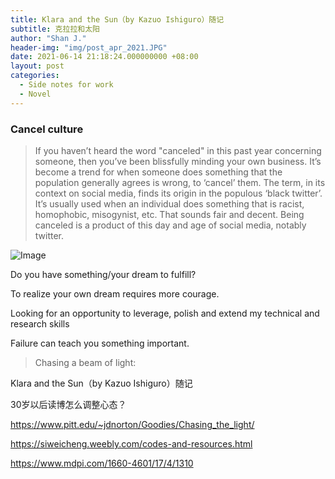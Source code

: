 ```yaml
---
title: Klara and the Sun（by Kazuo Ishiguro）随记
subtitle: 克拉拉和太阳
author: "Shan J."
header-img: "img/post_apr_2021.JPG"
date: 2021-06-14 21:18:24.000000000 +08:00
layout: post
categories:
  - Side notes for work
  - Novel 
---
```


### Cancel culture

> If you haven’t heard the word "canceled" in this past year concerning someone, then you’ve been blissfully minding your own business. It’s become a trend for when someone does something that the population generally agrees is wrong, to ‘cancel’ them. The term, in its context on social media, finds its origin in the populous ‘black twitter’. It’s usually used when an individual does something that is racist, homophobic, misogynist, etc.  That sounds fair and decent. Being canceled is a product of this day and age of social media, notably twitter.

![Image](https://pbs.twimg.com/media/E18FdvHWUAEbZQU?format=jpg&name=small)

Do you have something/your dream to fulfill?

To realize your own dream requires more courage.




Looking for an opportunity to leverage, polish and extend my technical and research skills


Failure can teach you something important.

> Chasing a beam of light:

Klara and the Sun（by Kazuo Ishiguro）随记

30岁以后读博怎么调整心态？



https://www.pitt.edu/~jdnorton/Goodies/Chasing_the_light/

https://siweicheng.weebly.com/codes-and-resources.html

https://www.mdpi.com/1660-4601/17/4/1310

